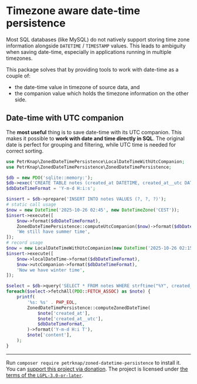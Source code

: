 # Timezone aware date-time persistence

Most SQL databases (like MySQL) do not natively support storing time zone information alongside `DATETIME` / `TIMESTAMP` values.
This leads to ambiguity when saving date-time, especially in applications running in multiple timezones.

This package solves that by providing tools to work with date-time as a couple of:
- the date-time value in timezone of source data, and
- the companion value which holds the timezone information on the other side.



## Date-time with UTC companion

The **most useful** thing is to save date-time with its UTC companion.
This makes it possible to **work with date and time directly in SQL**.
The original date is perfect for grouping and filtering, while UTC time is needed for correct sorting.

```php
use PetrKnap\ZonedDateTimePersistence\LocalDateTimeWithUtcCompanion;
use PetrKnap\ZonedDateTimePersistence\ZonedDateTimePersistence;

$db = new PDO('sqlite::memory:');
$db->exec('CREATE TABLE notes (created_at DATETIME, created_at__utc DATETIME, content TEXT)');
$dbDateTimeFormat = 'Y-m-d H:i:s';

$insert = $db->prepare('INSERT INTO notes VALUES (?, ?, ?)');
# static call usage
$now = new DateTime('2025-10-26 02:45', new DateTimeZone('CEST'));
$insert->execute([
    $now->format($dbDateTimeFormat),
    ZonedDateTimePersistence::computeUtcCompanion($now)->format($dbDateTimeFormat),
    'We still have summer time',
]);
# record usage
$now = new LocalDateTimeWithUtcCompanion(new DateTime('2025-10-26 02:15', new DateTimeZone('CET')));
$insert->execute([
    $now->localDateTime->format($dbDateTimeFormat),
    $now->utcCompanion->format($dbDateTimeFormat),
    'Now we have winter time',
]);

$select = $db->query('SELECT * FROM notes WHERE strftime("%Y", created_at) = "2025" ORDER BY created_at__utc ASC');
foreach($select->fetchAll(PDO::FETCH_ASSOC) as $note) {
    printf(
        '%s: %s' . PHP_EOL,
        ZonedDateTimePersistence::computeZonedDateTime(
            $note['created_at'],
            $note['created_at__utc'],
            $dbDateTimeFormat,
        )->format('Y-m-d H:i T'),
        $note['content'],
    );
}
```

---

Run `composer require petrknap/zoned-datetime-persistence` to install it.
You can [support this project via donation](https://petrknap.github.io/donate.html).
The project is licensed under [the terms of the `LGPL-3.0-or-later`](./COPYING.LESSER).
